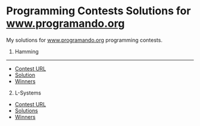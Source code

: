 Programming Contests Solutions for www.programando.org
===

My solutions for www.programando.org programming contests.

1. Hamming
---

* [Contest URL](http://www.programando.org/blog/2012/06/desafio-2012-06-el-problema-de-hamming-hay-premio/)
* [Solution](http://www.programando.org/blog/2012/07/respuesta-al-desafio-de-junio-el-problema-de-hamming/)
* [Winners](http://www.programando.org/blog/2012/07/el-ganador-del-desafio-de-junio-2012-problema-de-hamming/)


2. L-Systems
* [Contest URL](http://www.programando.org/blog/2012/07/desafio-julio-agosto-2012-l-systems/)
* [Solutions](#)
* [Winners](#)
